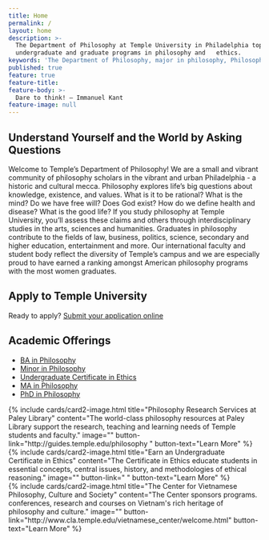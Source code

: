 ```yaml
---
title: Home
permalink: /
layout: home
description: >-
  The Department of Philosophy at Temple University in Philadelphia top
  undergraduate and graduate programs in philosophy and   ethics. 
keywords: 'The Department of Philosophy, major in philosophy, Philosophy of law, Feminist Philosophy'
published: true
feature: true
feature-title: 
feature-body: >-
  Dare to think! — Immanuel Kant
feature-image: null
---
```

## Understand Yourself and the World by Asking Questions
Welcome to Temple’s Department of Philosophy! We are a small and vibrant community of philosophy scholars in the vibrant and urban Philadelphia - a historic and cultural mecca. Philosophy explores life’s big questions about knowledge, existence, and values. What is it to be rational? What is the mind? Do we have free will? Does God exist? How do we define health and disease? What is the good life? If you study philosophy at Temple University, you’ll assess these claims and others through interdisciplinary studies in the arts, sciences and humanities. Graduates in philosophy contribute to the fields of law, business, politics, science, secondary and higher education, entertainment and more. Our international faculty and student body reflect the diversity of Temple’s campus and we are especially proud to have earned a ranking amongst American philosophy programs with the most women graduates. 

## Apply to Temple University
Ready to apply? [Submit your application online](http://admissions.temple.edu/apply)

## Academic Offerings
- [BA in Philosophy](http://bulletin.temple.edu/undergraduate/liberal-arts/philosophy/ba-philosophy/)
- [Minor in Philosophy](http://bulletin.temple.edu/undergraduate/liberal-arts/philosophy/minor-philosophy/)
- [Undergraduate Certificate in Ethics](http://bulletin.temple.edu/undergraduate/liberal-arts/philosophy/certificate-ethics/)
- [MA in Philosophy](http://bulletin.temple.edu/graduate/scd/cla/philosophy-ma/)
- [PhD in Philosophy](http://bulletin.temple.edu/graduate/scd/cla/philosophy-phd/)


<div class="row row-wide">
  <div class="col m12 l4">{% include cards/card2-image.html 
    title="Philosophy Research Services at Paley Library" 
    content="The world-class philosophy resources at Paley Library support the research, teaching and learning needs of Temple students and faculty." 
    image="" 
    button-link="http://guides.temple.edu/philosophy " 
    button-text="Learn More" %}
  </div>
  <div class="row row-wide">
    <div class="col m12 l4">{% include cards/card2-image.html 
      title="Earn an Undergraduate Certificate in Ethics" 
      content="The Certificate in Ethics educate students in essential concepts, central issues, history, and methodologies of ethical reasoning." 
      image="" 
      button-link=" " 
      button-text="Learn More" %}
    </div>
    <div class="row row-wide">
      <div class="col m12 l4">{% include cards/card2-image.html 
        title="The Center for Vietnamese Philosophy, Culture and Society" 
        content="The Center sponsors programs. conferences, research and courses on Vietnam's rich heritage of philosophy and culture." 
        image="" 
        button-link="http://www.cla.temple.edu/vietnamese_center/welcome.html" 
        button-text="Learn More" %}
      </div>
</div>
